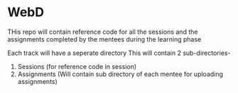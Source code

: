 # WebD
THis repo will contain reference code for all the sessions and the assignments completed by the mentees during the learning phase

Each track will have a seperate directory
This will contain 2 sub-directories-
1. Sessions (for reference code in session)
2.  Assignments (Will contain sub directory of each mentee for uploading assignments)
